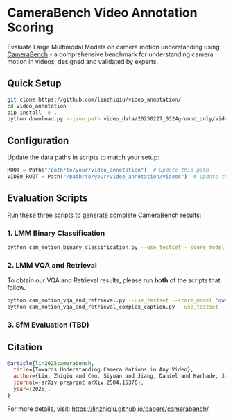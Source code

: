# CameraBench Video Annotation Scoring

Evaluate Large Multimodal Models on camera motion understanding using [CameraBench](https://linzhiqiu.github.io/papers/camerabench/) - a comprehensive benchmark for understanding camera motion in videos, designed and validated by experts.

## Quick Setup

```bash
git clone https://github.com/linzhiqiu/video_annotation/
cd video_annotation
pip install -e .
python download.py --json_path video_data/20250227_0324ground_only/videos.json --label_collections cam_motion
```

## Configuration

Update the data paths in scripts to match your setup:

```python
ROOT = Path("/path/to/your/video_annotation")  # Update this path
VIDEO_ROOT = Path("/path/to/your/video_annotation/videos")  # Update this path
```

## Evaluation Scripts

Run these three scripts to generate complete CameraBench results:

### 1. LMM Binary Classification
```bash
python cam_motion_binary_classification.py --use_testset --score_model 'qwen2.5-vl-7b-cambench' # 32B and 72B versions available
```

### 2. LMM VQA and Retrieval
To obtain our VQA and Retrieval results, please run **both** of the scripts that follow.
```bash
python cam_motion_vqa_and_retrieval.py --use_testset --score_model 'qwen2.5-vl-7b-cambench'
python cam_motion_vqa_and_retrieval_complex_caption.py --use_testset --score_model 'qwen2.5-vl-7b-cambench'
```
### 3. SfM Evaluation (TBD)

## Citation

```bibtex
@article{lin2025camerabench,
  title={Towards Understanding Camera Motions in Any Video},
  author={Lin, Zhiqiu and Cen, Siyuan and Jiang, Daniel and Karhade, Jay and Wang, Hewei and Mitra, Chancharik and Ling, Tiffany and Huang, Yuhan and Liu, Sifan and Chen, Mingyu and Zawar, Rushikesh and Bai, Xue and Du, Yilun and Gan, Chuang and Ramanan, Deva},
  journal={arXiv preprint arXiv:2504.15376},
  year={2025},
}
```

For more details, visit: https://linzhiqiu.github.io/papers/camerabench/